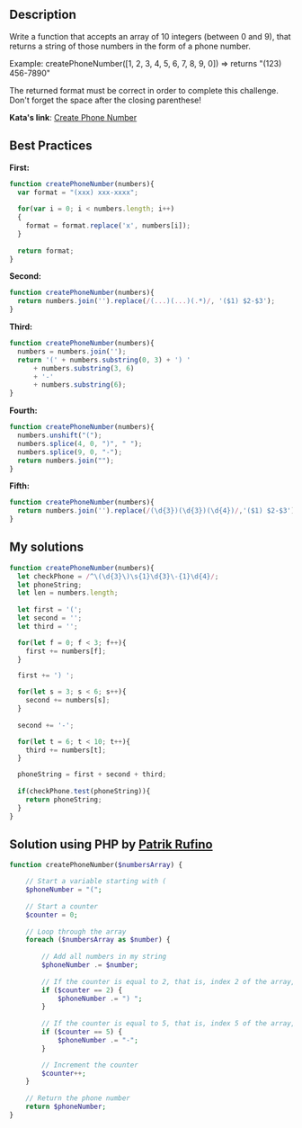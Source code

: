 ## Description

Write a function that accepts an array of 10 integers (between 0 and 9), that returns a string of those numbers in the form of a phone number.

Example:
createPhoneNumber([1, 2, 3, 4, 5, 6, 7, 8, 9, 0]) => returns "(123) 456-7890"

The returned format must be correct in order to complete this challenge. 
Don't forget the space after the closing parenthese!

**Kata's link**: [Create Phone Number](http://www.codewars.com/kata/create-phone-number/)

## Best Practices

**First:**
```js
function createPhoneNumber(numbers){
  var format = "(xxx) xxx-xxxx";
  
  for(var i = 0; i < numbers.length; i++)
  {
    format = format.replace('x', numbers[i]);
  }
  
  return format;
}
```

**Second:**
```js
function createPhoneNumber(numbers){
  return numbers.join('').replace(/(...)(...)(.*)/, '($1) $2-$3');
}
```

**Third:**
```js
function createPhoneNumber(numbers){
  numbers = numbers.join('');
  return '(' + numbers.substring(0, 3) + ') ' 
      + numbers.substring(3, 6) 
      + '-' 
      + numbers.substring(6);
}
```

**Fourth:**
```js
function createPhoneNumber(numbers){
  numbers.unshift("(");
  numbers.splice(4, 0, ")", " ");
  numbers.splice(9, 0, "-");
  return numbers.join("");
}
```

**Fifth:**
```js
function createPhoneNumber(numbers){
  return numbers.join('').replace(/(\d{3})(\d{3})(\d{4})/,'($1) $2-$3');
}
```

## My solutions
```js
function createPhoneNumber(numbers){
  let checkPhone = /^\(\d{3}\)\s{1}\d{3}\-{1}\d{4}/;
  let phoneString;  
  let len = numbers.length;
  
  let first = '(';
  let second = '';
  let third = '';

  for(let f = 0; f < 3; f++){
    first += numbers[f];
  }

  first += ') ';

  for(let s = 3; s < 6; s++){
    second += numbers[s];
  }
  
  second += '-';

  for(let t = 6; t < 10; t++){
    third += numbers[t];
  }

  phoneString = first + second + third;
  
  if(checkPhone.test(phoneString)){
    return phoneString;
  } 
}
```

## Solution using PHP by [Patrik Rufino](www.github.com/patrikrufino)

```php
function createPhoneNumber($numbersArray) {

    // Start a variable starting with (
    $phoneNumber = "(";
    
    // Start a counter
    $counter = 0;
    
    // Loop through the array
    foreach ($numbersArray as $number) {
        
        // Add all numbers in my string
        $phoneNumber .= $number;
        
        // If the counter is equal to 2, that is, index 2 of the array, I concatenate to ") "
        if ($counter == 2) {
            $phoneNumber .= ") ";
        }
        
        // If the counter is equal to 5, that is, index 5 of the array, I concatenate to ") "
        if ($counter == 5) {
            $phoneNumber .= "-";
        }

        // Increment the counter
        $counter++;
    }
    
    // Return the phone number
    return $phoneNumber;
}
```
